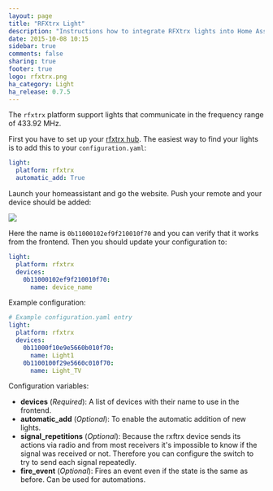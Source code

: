 ```yaml
---
layout: page
title: "RFXtrx Light"
description: "Instructions how to integrate RFXtrx lights into Home Assistant."
date: 2015-10-08 10:15
sidebar: true
comments: false
sharing: true
footer: true
logo: rfxtrx.png
ha_category: Light
ha_release: 0.7.5
---
```


The `rfxtrx` platform support lights that communicate in the frequency range of 433.92 MHz.

First you have to set up your [rfxtrx hub](/components/rfxtrx/).
The easiest way to find your lights is to add this to your `configuration.yaml`:

```yaml
light:
  platform: rfxtrx
  automatic_add: True
```

Launch your homeassistant and go the website.
Push your remote and your device should be added:

<p class='img'>
<img src='/images/components/rfxtrx/switch.png' />
</p>

Here the name is `0b11000102ef9f210010f70` and you can verify that it works from the frontend.
Then you should update your configuration to:

```yaml
light:
  platform: rfxtrx
  devices:
    0b11000102ef9f210010f70:
      name: device_name
```

Example configuration:

```yaml
# Example configuration.yaml entry
light:
  platform: rfxtrx
  devices:
    0b11000f10e9e5660b010f70:
      name: Light1
    0b1100100f29e5660c010f70:
      name: Light_TV
```

Configuration variables:

- **devices** (*Required*): A list of devices with their name to use in the frontend.
- **automatic_add** (*Optional*): To enable the automatic addition of new lights.
- **signal_repetitions** (*Optional*): Because the rxftrx device sends its actions via radio and from most receivers it's impossible to know if the signal was received or not. Therefore you can configure the switch to try to send each signal repeatedly.
- **fire_event** (*Optional*): Fires an event even if the state is the same as before. Can be used for automations.
